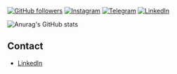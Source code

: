 [![GitHub followers](https://img.shields.io/github/followers/sleeply?style=social)](https://github.com/sleeply)
[![Instagram](https://img.shields.io/badge/instagram-sheroff-orange?style=social)](https://www.instagram.com/_sheroff__/)
[![Telegram](https://img.shields.io/badge/Telegram-sheroff-orange?style=social)](https://t.me/Samidarekun)
[![LinkedIn](https://img.shields.io/badge/LinkedIn-sheroff-orange?style=social)](https://www.linkedin.com/in/alisher-ibodullayev-8582b7258)

![Anurag's GitHub stats](https://github-readme-stats-j05el383g.vercel.app/api/?username=sleeply&count_private=true&include_all_commits=true&theme=github_dark&show_icons=true&&hide=stars,issues,)


## Contact
* [LinkedIn](https://www.linkedin.com/in/alisher-ibodullayev-8582b7258) 
